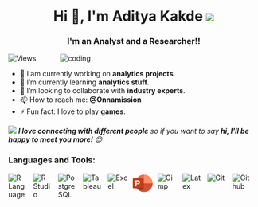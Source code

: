 <h1 align="center"> Hi 👋, I'm Aditya Kakde <img src="https://media.giphy.com/media/12oufCB0MyZ1Go/giphy.gif" width="50"></h1>

<h3 align="center"> I'm an Analyst and a Researcher!! </h3>

<img align="right" alt="coding" width="400" src="https://camo.githubusercontent.com/5ddf73ad3a205111cf8c686f687fc216c2946a75005718c8da5b837ad9de78c9/68747470733a2f2f7468756d62732e6766796361742e636f6d2f4576696c4e657874446576696c666973682d736d616c6c2e676966">

![Views](https://komarev.com/ghpvc/?username=Onnamission&style=for-the-badge)

- 🔭 I am currently working on **analytics projects**.
- 🌱 I’m currently learning **analytics stuff**.
- 👯 I’m looking to collaborate with **industry experts**.
- 📫 How to reach me: **@Onnamission**
- ⚡ Fun fact: I love to play **games**.

<img src="https://media.giphy.com/media/LnQjpWaON8nhr21vNW/giphy.gif" width="60"> <em><b>I love connecting with different people</b> so if you want to say <b>hi, I'll be happy to meet you more!</b> 😊</em>

### Languages and Tools:

<img align="left" alt="R Language" width="40px" src="https://cdn.jsdelivr.net/gh/devicons/devicon/icons/r/r-original.svg" style="padding-right:10px;"/>
<img align="left" alt="R Studio" width="40px" src="https://cdn.jsdelivr.net/gh/devicons/devicon/icons/rstudio/rstudio-original.svg" style="padding-right:10px;"/>
<img align="left" alt="Postgre SQL" width="40px" src="https://cdn.jsdelivr.net/gh/devicons/devicon/icons/postgresql/postgresql-original.svg" style="padding-right:10px;"/>
<img align="left" alt="Tableau" width="40px" src="https://surveymonkey-assets.s3.amazonaws.com/papiasset/apps/logos/2e989404-aed0-41ea-9198-ddc1c76d7a4a" style="padding-right:10px;"/>
<img align="left" alt="Excel" width="40px" src="https://upload.wikimedia.org/wikipedia/commons/thumb/3/34/Microsoft_Office_Excel_%282019%E2%80%93present%29.svg/2203px-Microsoft_Office_Excel_%282019%E2%80%93present%29.svg.png" style="padding-right:10px;"/>
<img align="left" alt="Powerpoint" width="40px" src="Images/powerpoint.png" style="padding-right:10px;"/>
<img align="left" alt="Gimp" width="40px" src="https://cdn.jsdelivr.net/gh/devicons/devicon/icons/gimp/gimp-original.svg" style="padding-right:10px;"/>
<img align="left" alt="Latex" width="40px" src="https://cdn.jsdelivr.net/gh/devicons/devicon/icons/latex/latex-original.svg" style="padding-right:10px;"/>
<img align="left" alt="Git" width="40px" src="https://cdn.jsdelivr.net/gh/devicons/devicon/icons/git/git-original.svg" style="padding-right:10px;"/>
<img align="left" alt="Github" width="40px" src="https://cdn.jsdelivr.net/gh/devicons/devicon/icons/github/github-original.svg" style="padding-right:10px;"/>
